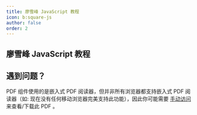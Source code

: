 ```yaml
---
title: 廖雪峰 JavaScript 教程
icon: b:square-js
author: false
order: 2
---
```


## 廖雪峰 JavaScript 教程

<PDF url="//docs-mf.tasaed.top/assets/pdf/pdfLiaoXueFengJavaScript.pdf" />

## 遇到问题？

PDF 组件使用的是嵌入式 PDF 阅读器，但并非所有浏览器都支持嵌入式 PDF 阅读器（如: 现在没有任何移动浏览器完美支持此功能），因此你可能需要 [手动访问](https://docs-mf.tasaed.top/assets/pdf/pdfLiaoXueFengJavaScript.pdf) 来查看/下载此 PDF 。
